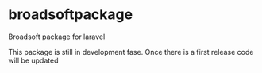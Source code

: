 # broadsoftpackage
Broadsoft package for laravel

This package is still in development fase.
Once there is a first release code will be updated